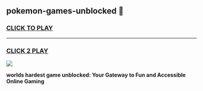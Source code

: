 
## pokemon-games-unblocked 👋
<h3>
<a href="https://premium.freeplayer.one?title=pokemon-games-unblocked&ref=14F">CLICK TO PLAY</a></h3>
<hr>

<h3>
<a href="https://premium.freeplayer.one?title=pokemon-games-unblocked&ref=14F">CLICK 2 PLAY</a>
  
</h3>

<a href="https://premium.freeplayer.one?title=pokemon-games-unblocked&ref=12F/"><img src="https://clearcache.store/games.png"></a>


**worlds hardest game unblocked: Your Gateway to Fun and Accessible Online Gaming**
